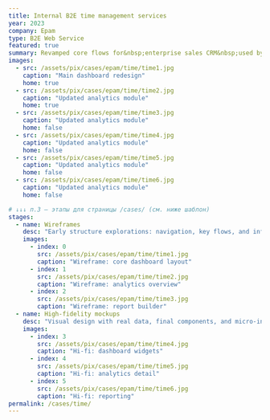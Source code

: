 ```yaml
---
title: Internal B2E time management services
year: 2023
company: Epam
type: B2E Web Service
featured: true
summary: Revamped core flows for&nbsp;enterprise sales CRM&nbsp;used by&nbsp;3,000+ employees.
images:
  - src: /assets/pix/cases/epam/time/time1.jpg
    caption: "Main dashboard redesign"
    home: true
  - src: /assets/pix/cases/epam/time/time2.jpg
    caption: "Updated analytics module"
    home: true
  - src: /assets/pix/cases/epam/time/time3.jpg
    caption: "Updated analytics module"
    home: false
  - src: /assets/pix/cases/epam/time/time4.jpg
    caption: "Updated analytics module"
    home: false
  - src: /assets/pix/cases/epam/time/time5.jpg
    caption: "Updated analytics module"
    home: false
  - src: /assets/pix/cases/epam/time/time6.jpg
    caption: "Updated analytics module"
    home: false

# ↓↓↓ п.3 — этапы для страницы /cases/ (см. ниже шаблон)
stages:
  - name: Wireframes
    desc: "Early structure explorations: navigation, key flows, and information hierarchy."
    images:
      - index: 0
        src: /assets/pix/cases/epam/time/time1.jpg
        caption: "Wireframe: core dashboard layout"
      - index: 1
        src: /assets/pix/cases/epam/time/time2.jpg
        caption: "Wireframe: analytics overview"
      - index: 2
        src: /assets/pix/cases/epam/time/time3.jpg
        caption: "Wireframe: report builder"
  - name: High-fidelity mockups
    desc: "Visual design with real data, final components, and micro-interactions."
    images:
      - index: 3
        src: /assets/pix/cases/epam/time/time4.jpg
        caption: "Hi-fi: dashboard widgets"
      - index: 4
        src: /assets/pix/cases/epam/time/time5.jpg
        caption: "Hi-fi: analytics detail"
      - index: 5
        src: /assets/pix/cases/epam/time/time6.jpg
        caption: "Hi-fi: reporting"
permalink: /cases/time/
---
```

